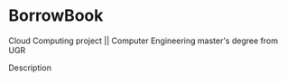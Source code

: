# BorrowBook

Cloud Computing project || Computer Engineering master's degree from UGR

Description


